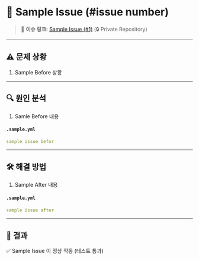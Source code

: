 # 🐛 Sample Issue (#issue number)
>📌 **이슈 링크:** [Sample Issue (#1)](https://github.com/aquaheyday/sample-url) (🔒 Private Repository)

---

## ⚠️ 문제 상황
1. Sample Before 상황

---

## 🔍 원인 분석
1. Samle Before 내용

#### `.sample.yml`
```yml
sample issue befor
```

---

## 🛠 해결 방법
1. Sample After 내용

#### `.sample.yml`
```yml
sample issue after
```

---

## 🚀 결과
✅ Sample Issue 이 정상 작동 (테스트 통과)  
